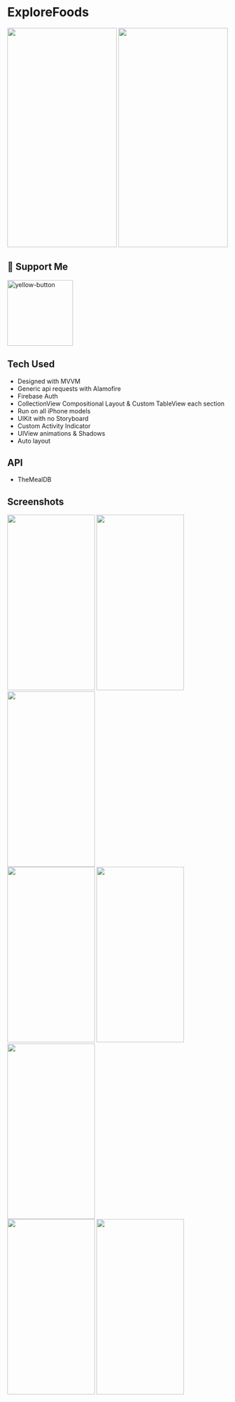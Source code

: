 # ExploreFoods

<div class="row">
  <img src="https://github.com/altankorayy/ExploreFoods/assets/67483357/76581fd1-fbe0-4a62-9283-d74ec0ab12a2" width="250" height="500" class="col-md-6">
  <img src="https://github.com/altankorayy/ExploreFoods/assets/67483357/3b816915-9305-47f9-a56e-3a83e27c3072" width="250" height="500" class="col-md-6">
</div>

<h2>💖 Support Me</h2>
  </a>
  <a href="https://www.buymeacoffee.com/altankoray" target="_blank" rel="noreferrer">
    <img width="150" alt="yellow-button" src="https://github.com/altankorayy/altankorayy/assets/67483357/e0971e21-a499-448e-8b6b-81a7fede2e90">
  </a>

## Tech Used
* Designed with MVVM
* Generic api requests with Alamofire
* Firebase Auth
* CollectionView Compositional Layout & Custom TableView each section
* Run on all iPhone models
* UIKit with no Storyboard
* Custom Activity Indicator
* UIView animations & Shadows
* Auto layout 

## API
* TheMealDB

## Screenshots
<div class="row">
  <img src="https://github.com/altankorayy/ExploreFoods/assets/67483357/76581fd1-fbe0-4a62-9283-d74ec0ab12a2" width="200" height="400" class="col-md-6">
  <img src="https://github.com/altankorayy/ExploreFoods/assets/67483357/f63ea272-a9bb-4eb1-b715-3c6847a0def7" width="200" height="400" class="col-md-6">
  <img src="https://github.com/altankorayy/ExploreFoods/assets/67483357/fed421bd-a65c-485d-bb0d-45407dc91c39" width="200" height="400" class="col-md-6">
</div>

<div class="row">
  <img src="https://github.com/altankorayy/ExploreFoods/assets/67483357/538d0cb4-8276-4f1d-9f48-4abfacdf2020" width="200" height="400" class="col-md-6">
  <img src="https://github.com/altankorayy/ExploreFoods/assets/67483357/2ec31e5a-861a-4280-bd4f-5c3fc5dc215b" width="200" height="400" class="col-md-6">
  <img src="https://github.com/altankorayy/ExploreFoods/assets/67483357/a3ce5107-e23a-4175-872d-b03fd94c60c1" width="200" height="400" class="col-md-6">
</div>

<div class="row">
  <img src="https://github.com/altankorayy/ExploreFoods/assets/67483357/7ad70fda-0ebf-40a3-9b26-55890fcbb600" width="200" height="400" class="col-md-6">
  <img src="https://github.com/altankorayy/ExploreFoods/assets/67483357/4ee71136-b63e-4821-b6a8-73960b0daebf" width="200" height="400" class="col-md-6">
</div>
